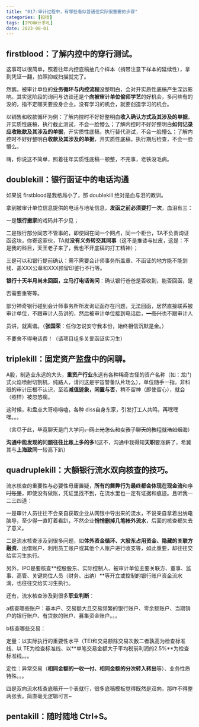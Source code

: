 ```yaml
---
title: "017-审计过程中，有哪些看似普通但实际很重要的步骤"
categories: [投技]
tags: [IPO审计手札]
date: 2023-08-01
---
```

## firstblood：了解内控中的穿行测试。

这事可以很简单，照着往年内控底稿抽几个样本（捎带注意下样本的延续性），拿到凭证一翻，拍照抑或扫描就完了。

然鹅，被审计单位的**业务循环与内控流程**没整明白，会对开实质性底稿产生深远影响。其实这阶段的询问与访谈还是个**向被审计单位偷师学艺**的好机会，多问些有的没的，指不定哪天要投身企业。没有学习的机会，就要创造学习的机会。

以销售和收款循环为例：了解内控时不好好整明白**收入确认方式及其涉及的单据**，开实质性底稿，执行截止测试，不会一脸懵么；了解内控时不好好整明白**如何记录应收账款及其涉及的单据**，开实质性底稿，执行替代测试，不会一脸懵么；了解内控时不好好整明白**收款及其涉及的单据**，开实质性底稿，执行期后检查，不会一脸懵么。

嗨，你说这不简单，照着往年实质性底稿一顿整，不完事，老铁没毛病。

## doublekill：银行函证中的电话沟通

如果说 firstblood是我格局小了，那 doublekill 绝对是血与泪的教训。

拿到被审计单位信息提供的电话与地址信息，**发函之前必须要打一次**，血泪有三：

一是**银行搬家**的戏码并不少见；

二是银行部分同志不管事的，即使同在同一个网点，同一个柜台，TA不负责询证函这块，你寄这家伙，TA就**没有义务转交其同事**（这不是推诿与扯皮，这是：不是我的科目，天王老子来了，我也不开底稿的打工精神）；

三是可以和银行提前确认：需不需要会计师事务所盖章、不函证的地方能不能划线、盖XXX公章和XXX预留印鉴行不行等。

**银行十天半月尚未回函，立马打电话询问**：确认银行~~爸爸~~是否收到，能否回函，是

否需要重寄等。

部分神奇银行碰到会计师事务所所发询证函存在问题，无法回函，居然直接联系被审计单位，不跟审计人员讲的，然后被审计单位接到电话后，~~一高兴~~也不跟审计人

员讲，就离谱。（**张国荣**：任你怎说安守我本份，始终相信沉默是金。）

不要舍不得电话费！（请项目组多关爱函证实习生）

## triplekill：固定资产监盘中的闲聊。

A股，制造业永远的大头，**重资产行业**永远有各种稀奇古怪的资产名称（如：龙门式火焰喷射切割机，纯路人，请问这是宇宙警备队片场么），单位随手一指，非科班的审计压根不认识，至若**减值迹象，闲置与否**，稍不留神（即使留心），就会（照样）被忽悠瘸。

这时候，和盘点大哥唠唠嗑，各种 diss自身东家，引发打工人共鸣，再嘿嘿嘿。。。

（言尽于此，毕竟聊天是门大学问~~，网上光怎么和女孩子聊天的教程就浩如烟海~~）

**沟通中能发现的问题往往比账上多的多!**(这不，沟通中我得知**天职**要涨薪了，希冀其与**上海致同**一较高下趴）

## quadruplekill：大额银行流水双向核查的技巧。

流水核查的重要性与必要性毋庸置疑，**所有的舞弊行为最终都会体现在现金流**~~和序时账里~~，即使没有做账，凭证里找不到，在流水里也一定有证据和痕迹。且听我一二三四道：

一是审计人员往往不会亲自获取企业从网银中导出来的流水，不说亲自拿着出纳电脑导，至少得一直盯着看趴，不然企业**悄悄删掉几笔帐外流水**，后面的核查都失去了意义。

二是流水核查涉及到很多问题，如**体外资金循环、大股东占用资金、隐藏的关联方融资**、出借账户、利用员工账户或其他个人账户进行收支等，如此重要，却往往交给实习生执行。

另外，IPO是要核查**控股股东、实际控制人、被审计单位主要关联方、董事、监事、高管、关键岗位人员（财务、出纳）**等开立或控制的银行账户资金流水滴，也往往交给实习生执行。

还有，流水核查涉及到很多**职业判断**：

a核查哪些账户：基本户、交易额大且交易频繁的银行账户、零余额账户、当期销户的银行账户、有贷款的账户、募集资金账户。。。

b核查哪些交易：

定量：以实际执行的重要性水平（TE)和交易额除交易次数二者孰高为检查标准线、以 TE为检查标准线、以**单笔交易金额大于平均税前利润的2.5%**为检查标准线。。。

定性：异常交易（**相同金额的一收一付、相同金额的分次转入转出**等）、业务性质特殊。。。

四是双向流水核查底稿开一个表就行，很多底稿模板觉得既然是双向，那咋不得整两张表。简直毫无逻辑可言~

## pentakill：随时随地 Ctrl+S。